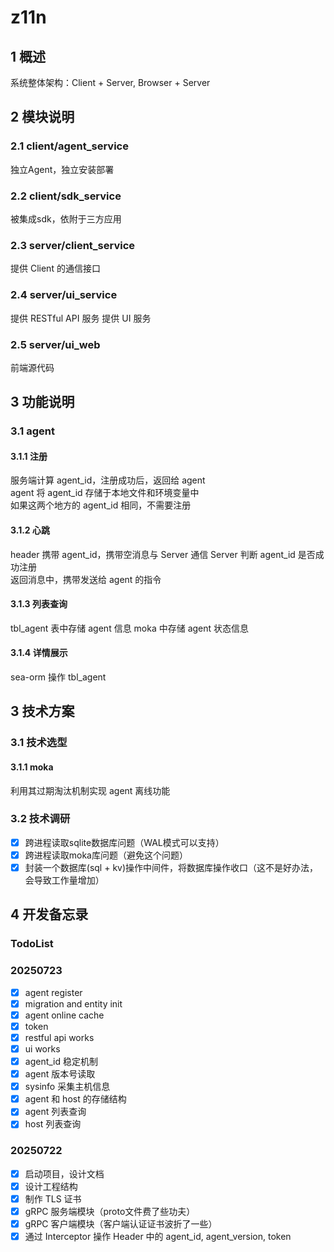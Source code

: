 # z11n
## 1 概述
系统整体架构：Client + Server, Browser + Server
## 2 模块说明
### 2.1 client/agent_service
独立Agent，独立安装部署
### 2.2 client/sdk_service
被集成sdk，依附于三方应用
### 2.3 server/client_service
提供 Client 的通信接口
### 2.4 server/ui_service
提供 RESTful API 服务
提供 UI 服务
### 2.5 server/ui_web
前端源代码
## 3 功能说明
### 3.1 agent
#### 3.1.1 注册
服务端计算 agent_id，注册成功后，返回给 agent  
agent 将 agent_id 存储于本地文件和环境变量中  
如果这两个地方的 agent_id 相同，不需要注册
#### 3.1.2 心跳
header 携带 agent_id，携带空消息与 Server 通信
Server 判断 agent_id 是否成功注册  
返回消息中，携带发送给 agent 的指令
#### 3.1.3 列表查询
tbl_agent 表中存储 agent 信息
moka 中存储 agent 状态信息
#### 3.1.4 详情展示
sea-orm 操作 tbl_agent

## 3 技术方案
### 3.1 技术选型
#### 3.1.1 moka
利用其过期淘汰机制实现 agent 离线功能

### 3.2 技术调研
- [x] 跨进程读取sqlite数据库问题（WAL模式可以支持）
- [x] 跨进程读取moka库问题（避免这个问题）
- [x] 封装一个数据库(sql + kv)操作中间件，将数据库操作收口（这不是好办法，会导致工作量增加）

## 4 开发备忘录
### TodoList

### 20250723
- [x] agent register
- [x] migration and entity init
- [x] agent online cache
- [x] token
- [x] restful api works
- [x] ui works
- [x] agent_id 稳定机制
- [x] agent 版本号读取
- [x] sysinfo 采集主机信息
- [x] agent 和 host 的存储结构
- [x] agent 列表查询
- [x] host 列表查询
### 20250722
- [x] 启动项目，设计文档
- [x] 设计工程结构
- [x] 制作 TLS 证书
- [x] gRPC 服务端模块（proto文件费了些功夫）
- [x] gRPC 客户端模块（客户端认证证书波折了一些）
- [x] 通过 Interceptor 操作 Header 中的 agent_id, agent_version, token
